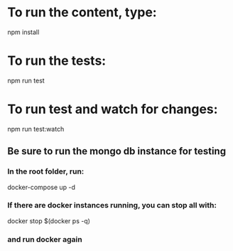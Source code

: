 # To run the content, type:

npm install

# To run the tests:

npm run test

# To run test and watch for changes:

npm run test:watch

## Be sure to run the mongo db instance for testing
### In the root folder, run: 

docker-compose up -d

### If there are docker instances running, you can stop all with:

docker stop $(docker ps -q)

### and run docker again
